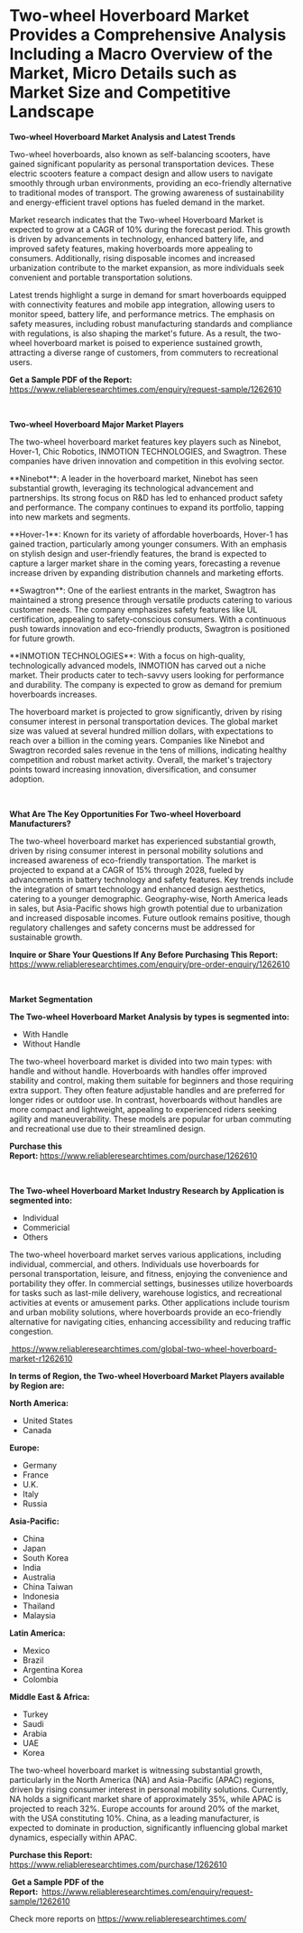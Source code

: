 <p><h1>Two-wheel Hoverboard Market Provides a Comprehensive Analysis Including a Macro Overview of the Market, Micro Details such as Market Size and Competitive Landscape</h1></p><p><strong>Two-wheel Hoverboard Market Analysis and Latest Trends</strong></p>
<p><p>Two-wheel hoverboards, also known as self-balancing scooters, have gained significant popularity as personal transportation devices. These electric scooters feature a compact design and allow users to navigate smoothly through urban environments, providing an eco-friendly alternative to traditional modes of transport. The growing awareness of sustainability and energy-efficient travel options has fueled demand in the market.</p><p>Market research indicates that the Two-wheel Hoverboard Market is expected to grow at a CAGR of 10% during the forecast period. This growth is driven by advancements in technology, enhanced battery life, and improved safety features, making hoverboards more appealing to consumers. Additionally, rising disposable incomes and increased urbanization contribute to the market expansion, as more individuals seek convenient and portable transportation solutions.</p><p>Latest trends highlight a surge in demand for smart hoverboards equipped with connectivity features and mobile app integration, allowing users to monitor speed, battery life, and performance metrics. The emphasis on safety measures, including robust manufacturing standards and compliance with regulations, is also shaping the market's future. As a result, the two-wheel hoverboard market is poised to experience sustained growth, attracting a diverse range of customers, from commuters to recreational users.</p></p>
<p><strong>Get a Sample PDF of the Report:&nbsp;</strong> <a href="https://www.reliableresearchtimes.com/enquiry/request-sample/1262610?utm_campaign=2633&utm_medium=2&utm_source=Github&utm_content=ia&utm_term=05042025&utm_id=two-wheel-hoverboard">https://www.reliableresearchtimes.com/enquiry/request-sample/1262610</a></p>
<p>&nbsp;</p>
<p><strong>Two-wheel Hoverboard Major Market Players</strong></p>
<p><p>The two-wheel hoverboard market features key players such as Ninebot, Hover-1, Chic Robotics, INMOTION TECHNOLOGIES, and Swagtron. These companies have driven innovation and competition in this evolving sector.</p><p>**Ninebot**: A leader in the hoverboard market, Ninebot has seen substantial growth, leveraging its technological advancement and partnerships. Its strong focus on R&D has led to enhanced product safety and performance. The company continues to expand its portfolio, tapping into new markets and segments.</p><p>**Hover-1**: Known for its variety of affordable hoverboards, Hover-1 has gained traction, particularly among younger consumers. With an emphasis on stylish design and user-friendly features, the brand is expected to capture a larger market share in the coming years, forecasting a revenue increase driven by expanding distribution channels and marketing efforts.</p><p>**Swagtron**: One of the earliest entrants in the market, Swagtron has maintained a strong presence through versatile products catering to various customer needs. The company emphasizes safety features like UL certification, appealing to safety-conscious consumers. With a continuous push towards innovation and eco-friendly products, Swagtron is positioned for future growth.</p><p>**INMOTION TECHNOLOGIES**: With a focus on high-quality, technologically advanced models, INMOTION has carved out a niche market. Their products cater to tech-savvy users looking for performance and durability. The company is expected to grow as demand for premium hoverboards increases.</p><p>The hoverboard market is projected to grow significantly, driven by rising consumer interest in personal transportation devices. The global market size was valued at several hundred million dollars, with expectations to reach over a billion in the coming years. Companies like Ninebot and Swagtron recorded sales revenue in the tens of millions, indicating healthy competition and robust market activity. Overall, the market's trajectory points toward increasing innovation, diversification, and consumer adoption.</p></p>
<p>&nbsp;</p>
<p><strong>What Are The Key Opportunities For Two-wheel Hoverboard Manufacturers?</strong></p>
<p><p>The two-wheel hoverboard market has experienced substantial growth, driven by rising consumer interest in personal mobility solutions and increased awareness of eco-friendly transportation. The market is projected to expand at a CAGR of 15% through 2028, fueled by advancements in battery technology and safety features. Key trends include the integration of smart technology and enhanced design aesthetics, catering to a younger demographic. Geography-wise, North America leads in sales, but Asia-Pacific shows high growth potential due to urbanization and increased disposable incomes. Future outlook remains positive, though regulatory challenges and safety concerns must be addressed for sustainable growth.</p></p>
<p><strong>Inquire or Share Your Questions If Any Before Purchasing This Report:</strong> <a href="https://www.reliableresearchtimes.com/enquiry/pre-order-enquiry/1262610?utm_campaign=2633&utm_medium=2&utm_source=Github&utm_content=ia&utm_term=05042025&utm_id=two-wheel-hoverboard">https://www.reliableresearchtimes.com/enquiry/pre-order-enquiry/1262610</a></p>
<p>&nbsp;</p>
<p><strong>Market Segmentation</strong></p>
<p><strong>The Two-wheel Hoverboard Market Analysis by types is segmented into:</strong></p>
<p><ul><li>With Handle</li><li>Without Handle</li></ul></p>
<p><p>The two-wheel hoverboard market is divided into two main types: with handle and without handle. Hoverboards with handles offer improved stability and control, making them suitable for beginners and those requiring extra support. They often feature adjustable handles and are preferred for longer rides or outdoor use. In contrast, hoverboards without handles are more compact and lightweight, appealing to experienced riders seeking agility and maneuverability. These models are popular for urban commuting and recreational use due to their streamlined design.</p></p>
<p><strong>Purchase this Report:&nbsp;</strong><a href="https://www.reliableresearchtimes.com/purchase/1262610?utm_campaign=2633&utm_medium=2&utm_source=Github&utm_content=ia&utm_term=05042025&utm_id=two-wheel-hoverboard">https://www.reliableresearchtimes.com/purchase/1262610</a></p>
<p>&nbsp;</p>
<p><strong>The Two-wheel Hoverboard Market Industry Research by Application is segmented into:</strong></p>
<p><ul><li>Individual</li><li>Commericial</li><li>Others</li></ul></p>
<p><p>The two-wheel hoverboard market serves various applications, including individual, commercial, and others. Individuals use hoverboards for personal transportation, leisure, and fitness, enjoying the convenience and portability they offer. In commercial settings, businesses utilize hoverboards for tasks such as last-mile delivery, warehouse logistics, and recreational activities at events or amusement parks. Other applications include tourism and urban mobility solutions, where hoverboards provide an eco-friendly alternative for navigating cities, enhancing accessibility and reducing traffic congestion.</p></p>
<p><a href="https://www.reliableresearchtimes.com/global-two-wheel-hoverboard-market-r1262610?utm_campaign=2633&utm_medium=2&utm_source=Github&utm_content=ia&utm_term=05042025&utm_id=two-wheel-hoverboard">&nbsp;https://www.reliableresearchtimes.com/global-two-wheel-hoverboard-market-r1262610</a></p>
<p><strong>In terms of Region, the Two-wheel Hoverboard Market Players available by Region are:</strong></p>
<p>
    <p> <strong> North America: </strong>
        <ul>
            <li>United States</li>
            <li>Canada</li>
        </ul>
        </p> 
    <p> <strong> Europe: </strong>
        <ul>
            <li>Germany</li>
            <li>France</li>
            <li>U.K.</li>
            <li>Italy</li>
            <li>Russia</li>
        </ul>
        </p> 
    <p> <strong> Asia-Pacific: </strong>
        <ul>
            <li>China</li>
            <li>Japan</li>
            <li>South Korea</li>
            <li>India</li>
            <li>Australia</li>
            <li>China Taiwan</li>
            <li>Indonesia</li>
            <li>Thailand</li>
            <li>Malaysia</li>
        </ul>
        </p> 
    <p> <strong> Latin America: </strong>
        <ul>
            <li>Mexico</li>
            <li>Brazil</li>
            <li>Argentina Korea</li>
            <li>Colombia</li>
        </ul>
        </p> 
    <p> <strong> Middle East & Africa: </strong>
        <ul>
            <li>Turkey</li>
            <li>Saudi</li>
            <li>Arabia</li>
            <li>UAE</li>
            <li>Korea</li>
        </ul>
    </p>
    </p>
<p><p>The two-wheel hoverboard market is witnessing substantial growth, particularly in the North America (NA) and Asia-Pacific (APAC) regions, driven by rising consumer interest in personal mobility solutions. Currently, NA holds a significant market share of approximately 35%, while APAC is projected to reach 32%. Europe accounts for around 20% of the market, with the USA constituting 10%. China, as a leading manufacturer, is expected to dominate in production, significantly influencing global market dynamics, especially within APAC.</p></p>
<p><strong>Purchase this Report: </strong><a href="https://www.reliableresearchtimes.com/purchase/1262610?utm_campaign=2633&utm_medium=2&utm_source=Github&utm_content=ia&utm_term=05042025&utm_id=two-wheel-hoverboard">https://www.reliableresearchtimes.com/purchase/1262610</a></p>
<p>&nbsp;<strong>Get a Sample PDF of the Report:&nbsp;&nbsp;</strong><a href="https://www.reliableresearchtimes.com/enquiry/request-sample/1262610?utm_campaign=2633&utm_medium=2&utm_source=Github&utm_content=ia&utm_term=05042025&utm_id=two-wheel-hoverboard">https://www.reliableresearchtimes.com/enquiry/request-sample/1262610</a></p>
<p><strong></strong></p>
<p>Check more reports on <a href="https://www.reliableresearchtimes.com/?utm_campaign=2633&utm_medium=2&utm_source=Github&utm_content=ia&utm_term=05042025&utm_id=two-wheel-hoverboard">https://www.reliableresearchtimes.com/</a></p>